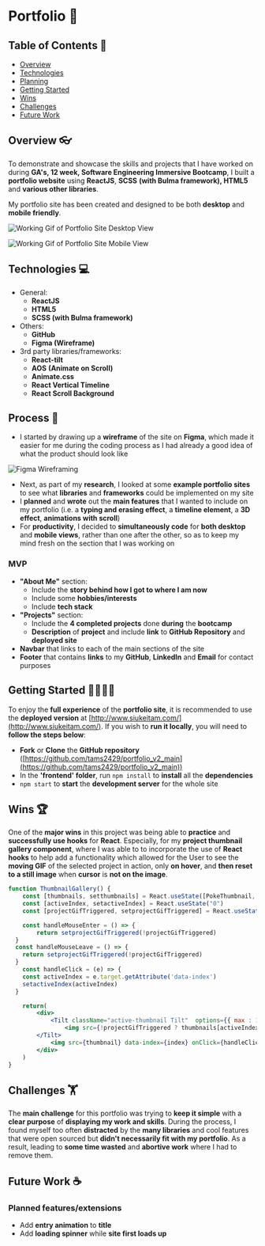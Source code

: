 # Portfolio 🍿

## Table of Contents 📖

- [Overview](https://www.notion.so/Project-3-Readme-Fri-21st-Aug-95a55df0773f45c1af1f5ec3084c4b5b#f99c1c68a0be411ea21aebfba620afdd)
- [Technologies](https://www.notion.so/Project-3-Readme-Fri-21st-Aug-95a55df0773f45c1af1f5ec3084c4b5b#c4e06631a3be4fceb9e534a52290e05d)
- [Planning](https://www.notion.so/Project-3-Readme-Fri-21st-Aug-95a55df0773f45c1af1f5ec3084c4b5b#fe3af2ac0fd944c98a0bad3a79ddff88)
- [Getting Started](https://www.notion.so/Project-3-Readme-Fri-21st-Aug-95a55df0773f45c1af1f5ec3084c4b5b#99b60c701ae0446998be70811a2726d1)
- [Wins](https://www.notion.so/Project-3-Readme-Fri-21st-Aug-95a55df0773f45c1af1f5ec3084c4b5b#81e74b7a4ae74f2399c85b5ed0c61304)
- [Challenges](https://www.notion.so/Project-3-Readme-Fri-21st-Aug-95a55df0773f45c1af1f5ec3084c4b5b#7fedc5eb0935405e992e4910a4d6d3a7)
- [Future Work](https://www.notion.so/Project-3-Readme-Fri-21st-Aug-95a55df0773f45c1af1f5ec3084c4b5b#fca88914eeb14fc0909ad0588d7ea20c)

## Overview 👓

To demonstrate and showcase the skills and projects that I have worked on during **GA's, 12 week, Software Engineering Immersive Bootcamp**, I built a **portfolio website** using **ReactJS**, **SCSS** **(with Bulma framework), HTML5** and **various other libraries**.

My portfolio site has been created and designed to be both **desktop** and **mobile friendly**.

![Working Gif of Portfolio Site Desktop View](/ReadmeResources/Portfolio.gif)

![Working Gif of Portfolio Site Mobile View](/ReadmeResources/Portfolio-Mobile.gif)

## Technologies 💻

- General:
    - **ReactJS**
    - **HTML5**
    - **SCSS (with Bulma framework)**
- Others:
    - **GitHub**
    - **Figma (Wireframe)**
- 3rd party libraries/frameworks:
    - **React-tilt**
    - **AOS** **(Animate on Scroll)**
    - **Animate.css**
    - **React Vertical Timeline**
    - **React Scroll Background**

## Process 📝

- I started by drawing up a **wireframe** of the site on **Figma**, which made it easier for me during the coding process as I had already a good idea of what the product should look like

![Figma Wireframing](/ReadmeResources/Portfolio-Figma.png)

- Next, as part of my **research**, I looked at some **example portfolio sites** to see what **libraries** and **frameworks** could be implemented on my site
- I **planned** and **wrote** out the **main features** that I wanted to include on my portfolio (i.e. a **typing and erasing effect**, a **timeline element**, a **3D effect**, **animations with scroll**)
- For **productivity**, I decided to **simultaneously code** for **both desktop** and **mobile views**, rather than one after the other, so as to keep my mind fresh on the section that I was working on

### MVP

- **"About Me"** section:
    - Include the **story behind how I got to where I am now**
    - Include some **hobbies/interests**
    - Include **tech stack**
- **"Projects"** section:
    - Include the **4 completed projects** done **during** the **bootcamp**
    - **Description** of **project** and include **link** to **GitHub Repository** and **deployed site**
- **Navbar** that links to each of the main sections of the site
- **Footer** that contains **links** to my **GitHub**, **LinkedIn** and **Email** for contact purposes

## Getting Started 🏃‍♂️🏃‍♀️

To enjoy the **full experience** of the **portfolio site**, it is recommended to use the **deployed version** at [http://www.siukeitam.com/](http://www.siukeitam.com/). If you wish to **run it locally**, you will need to **follow the steps below**:

- **Fork** or **Clone** the **GitHub repository** ([https://github.com/tams2429/portfolio_v2_main](https://github.com/tams2429/portfolio_v2_main))
- In the **'frontend' folder**, run `npm install` to **install** all the **dependencies**
- `npm start` to **start** the **development server** for the whole site

## Wins 🏆

One of the **major wins** in this project was being able to **practice** and **successfully use hooks** for **React**. Especially, for my **project thumbnail gallery component**, where I was able to to incorporate the use of **React hooks** to help add a functionality which allowed for the User to see the **moving GIF** of the selected project in action, only **on hover**, and **then reset** **to a still image** when **cursor** is **not on the image**.

```jsx
function ThumbnailGallery() {
	const [thumbnails, setthumbnails] = React.useState([PokeThumbnail, DirectorDictatorThumbnail, TripSavvyThumbnail, Momen2umThumbnail])
	const [activeIndex, setactiveIndex] = React.useState("0")
	const [projectGifTriggered, setprojectGifTriggered] = React.useState(false)

	const handleMouseEnter = () => {
		return setprojectGifTriggered(!projectGifTriggered)
  }
  const handleMouseLeave = () => {
    return setprojectGifTriggered(!projectGifTriggered)
  }
	const handleClick = (e) => {
    const activeIndex = e.target.getAttribute('data-index')
    setactiveIndex(activeIndex)
  }

	return(
		<div>
			<Tilt className="active-thumbnail Tilt"  options={{ max : 10, scale: 1.05, speed: 2000}}>
				<img src={!projectGifTriggered ? thumbnails[activeIndex] : thumbnailGifs[activeIndex]} onMouseEnter={handleMouseEnter} onMouseLeave={handleMouseLeave}/>
	    </Tilt>
			<img src={thumbnail} data-index={index} onClick={handleClick}/>
		</div>
	)
}
```

## Challenges 🏋️

The **main challenge** for this portfolio was trying to **keep it simple** with a **clear purpose** of **displaying my work and skills**. During the process, I found myself too often **distracted** by the **many libraries** and cool features that were open sourced but **didn't necessarily fit with my portfolio**. As a result, leading to **some time wasted** and **abortive work** where I had to remove them.

## Future Work ☕

### Planned features/extensions

- Add **entry animation** to **title**
- Add **loading spinner** while **site first loads up**

